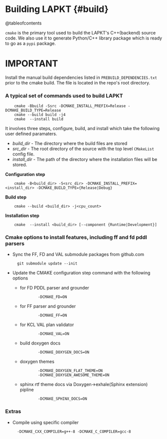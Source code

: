 Building LAPKT {#build}
===============

@tableofcontents

`cmake` is the primary tool used to build the LAPKT's C++(backend) source code. We also use it to generate Python/C++ library package which is ready to go as a `pypi` package. 

# IMPORTANT

Install the manual build dependencies listed in `PREBUILD_DEPENDENCIES.txt` prior to the cmake build. The file is located in the repo's root directory.

### A typical set of commands used to build LAPKT

        cmake -Bbuild -Ssrc -DCMAKE_INSTALL_PREFIX=Release -DCMAKE_BUILD_TYPE=Release
        cmake --build build -j4
        cmake  --install build

It involves three steps, configure, build, and install which take the following user defined paramaters. 

- *build_dir* - The directory where the build files are stored
- *src_dir* - The root directory of the source with the top level `CMakeList` config file.
- *install_dir* - The path of the directory where the installation files will be stored.

**Configuration step**
  
        cmake -B<build_dir> -S<src_dir> -DCMAKE_INSTALL_PREFIX=<install_dir> -DCMAKE_BUILD_TYPE={Release|Debug}

**Build step**

        cmake --build <build_dir> -j<cpu_count>
        
**Installation step**

        cmake  --install <build_dir> [--component {Runtime|Development}]


### Cmake options to install features, including ff and fd pddl parsers

- Sync the FF, FD and VAL submodule packages from github.com

        git submodule update --init

- Update the CMAKE configuration step command with the following options

  - for FD PDDL parser and grounder

                -DCMAKE_FD=ON

  - for FF parser and grounder
        
                -DCMAKE_FF=ON

  - for KCL VAL plan validator
  
                -DCMAKE_VAL=ON

  - build doxygen docs

                -DCMAKE_DOXYGEN_DOCS=ON

  - doxygen themes

                -DCMAKE_DOXYGEN_FLAT_THEME=ON
                -DCMAKE_DOXYGEN_AWESOME_THEME=ON
                
  - sphinx rtf theme docs via Doxygen->exhale(Sphinx extension) pipline
                
                -DCMAKE_SPHINX_DOCS=ON

### Extras

- Compile using specific compiler

        -DCMAKE_CXX_COMPILER=g++-8 -DCMAKE_C_COMPILER=gcc-8